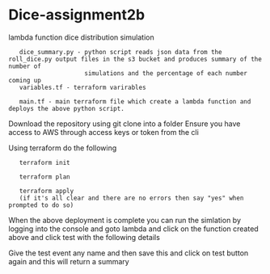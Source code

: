 # Dice-assignment2b

lambda function dice distribution simulation

       dice_summary.py - python script reads json data from the roll_dice.py output files in the s3 bucket and produces summary of the number of 
                         simulations and the percentage of each number coming up
       variables.tf - terraform varirables

       main.tf - main terraform file which create a lambda function and deploys the above python script.


Download the repository using git clone into a folder
Ensure you have access to AWS through access keys or token from the cli

Using terraform do the following

       terraform init
       
       terraform plan
       
       terraform apply
       (if it's all clear and there are no errors then say "yes" when prompted to do so)
       
When the above deployment is complete you can run the simlation by logging into the console and goto lambda and click on the function created above and click test with the following details

Give the test event any name and then save this and click on test button again and this will return a summary 

